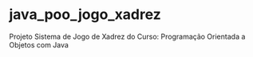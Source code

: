 # java_poo_jogo_xadrez
Projeto Sistema de Jogo de Xadrez do Curso: Programação Orientada a Objetos com Java 
